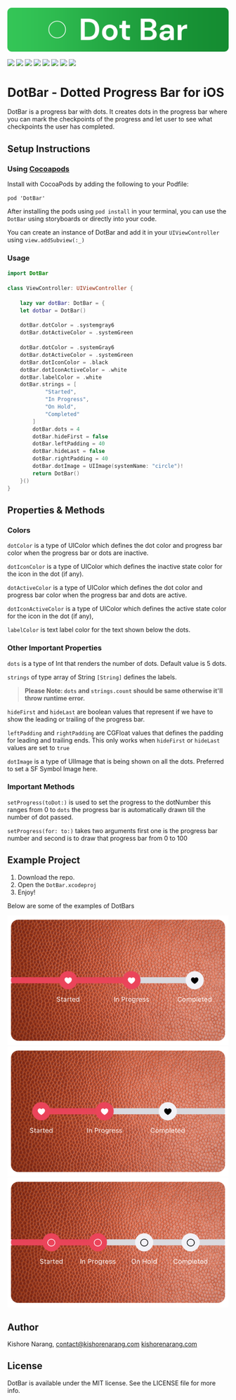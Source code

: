 ![DotBar Header](https://raw.githubusercontent.com/narangkishore98/DotBar/main/DotBar/DotBar.docc/header.png "DotBar Header")

![](https://img.shields.io/appveyor/build/narangkishore98/dotbar) ![](https://img.shields.io/cocoapods/l/DotBar) ![](https://img.shields.io/github/v/release/narangkishore98/dotbar?include_prereleases) ![](https://img.shields.io/cocoapods/v/DotBar) [![](https://img.shields.io/cocoapods/p/DotBar)](https://img.shields.io/cocoapods/p/DotBar) [![](https://img.shields.io/github/last-commit/narangkishore98/dotbar)](https://img.shields.io/github/last-commit/narangkishore98/dotbar) [![](https://img.shields.io/appveyor/tests/narangkishore98/dotbar)](https://img.shields.io/appveyor/tests/narangkishore98/dotbar) ![](https://img.shields.io/github/followers/narangkishore98?style=social)

# DotBar - Dotted Progress Bar for iOS
DotBar is a progress bar with dots. It creates dots in the progress bar where you can mark the checkpoints of the progress and let user to see what checkpoints the user has completed. 

## Setup Instructions
### Using [Cocoapods](http://cocoapods.org "Cocoapods")

Install with CocoaPods by adding the following to your Podfile:

`pod 'DotBar'`

After installing the pods using `pod install` in your terminal, you can use the `DotBar` using storyboards or directly into your code.

You can create an instance of DotBar and add it in your `UIViewController` using `view.addSubview(:_)`
### Usage
```swift
import DotBar

class ViewController: UIViewController { 

	lazy var dotBar: DotBar = {
	let dotbar = DotBar()
		
	dotBar.dotColor = .systemgray6
	dotBar.dotActiveColor = .systemGreen
		
	dotBar.dotColor = .systemGray6
	dotBar.dotActiveColor = .systemGreen
	dotBar.dotIconColor = .black
	dotBar.dotIconActiveColor = .white
	dotBar.labelColor = .white
	dotBar.strings = [
            "Started",
            "In Progress",
            "On Hold",
            "Completed"
        ]
        dotBar.dots = 4
        dotBar.hideFirst = false
        dotBar.leftPadding = 40
        dotBar.hideLast = false
        dotBar.rightPadding = 40
        dotBar.dotImage = UIImage(systemName: "circle")!
		return DotBar()
	}()
}
```
## Properties & Methods
### Colors
`dotColor` is a type of UIColor which defines the dot color and progress bar color when the progress bar or dots are inactive. 

`dotIconColor` is a type of UIColor which defines the inactive state color for the icon in the dot (if any).

`dotActiveColor` is a type of UIColor which defines the dot color and progress bar color when the progress bar and dots are active. 

`dotIconActiveColor` is a type of UIColor which defines the active state color for the icon in the dot (if any),

`labelColor` is text label color for the text shown below the dots.

### Other Important Properties
`dots` is a type of Int that renders the number of dots. Default value is 5 dots. 

`strings` of type array of String `[String]` defines the labels. 
>  **Please Note: `dots` and `strings.count` should be same otherwise it'll throw runtime error.**

`hideFirst` and `hideLast` are boolean values that represent if we have to show the leading or trailing of the progress bar.

`leftPadding` and `rightPadding` are CGFloat values that defines the padding for leading and trailing ends. This only works when `hideFirst` or `hideLast` values are set to `true`

`dotImage` is a type of UIImage that is being shown on all the dots. Preferred to set a SF Symbol Image here. 

### Important Methods

`setProgress(toDot:)` is used to set the progress to the dotNumber this ranges from 0 to `dots` the progress bar is automatically drawn till the number of dot passed. 

`setProgress(for: to:)` takes two arguments first one is the progress bar number and second is to draw that progress bar from 0 to 100

## Example Project

1. Download the repo.
2. Open the `DotBar.xcodeproj`
3. Enjoy!

Below are some of the examples of DotBars

![Sample 1](https://raw.githubusercontent.com/narangkishore98/DotBar/a1003eb70b623d29739c2ff0382b9a3a280cdc74/DotBar/DotBar.docc/sample-shot-1.png "Sample 1")
![Sample 2](https://raw.githubusercontent.com/narangkishore98/DotBar/a1003eb70b623d29739c2ff0382b9a3a280cdc74/DotBar/DotBar.docc/sample-shot-2.png "Sample 2")
![Sample 3](https://raw.githubusercontent.com/narangkishore98/DotBar/a1003eb70b623d29739c2ff0382b9a3a280cdc74/DotBar/DotBar.docc/sample-shot-4.png "Sample 3")
## Author
Kishore Narang, contact@kishorenarang.com
[kishorenarang.com](http://kishorenarang.com "kishorenarang.com")

## License 
DotBar is available under the MIT license. See the LICENSE file for more info. 
